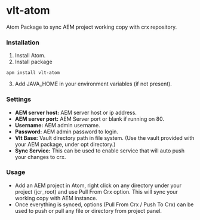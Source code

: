 # vlt-atom

Atom Package to sync AEM project working copy with crx repository.

### Installation
1. Install Atom.
2. Install package
```shell
apm install vlt-atom
```
3. Add JAVA_HOME in your environment variables (if not present).

### Settings
- **AEM server host:** AEM server host or ip address.
- **AEM server port:** AEM Server port or blank if running on 80.
- **Username:** AEM admin username.
- **Password:** AEM admin password to login.
- **Vlt Base:** Vault directory path in file system. (Use the vault provided with your AEM package, under opt directory.)
- **Sync Service:** This can be used to enable service that will auto push your changes to crx.

### Usage
- Add an AEM project in Atom, right click on any directory under your project (jcr_root) and use Pull From Crx option. This will sync your working copy with AEM instance.
- Once everything is synced, options (Pull From Crx / Push To Crx) can be used to push or pull any file or directory from project panel.
